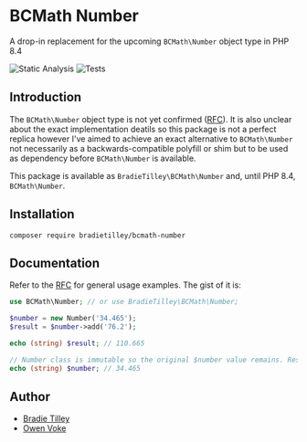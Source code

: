 # BCMath Number

A drop-in replacement for the upcoming `BCMath\Number` object type in PHP 8.4

![Static Analysis](https://github.com/bradietilley/bcmath-number/actions/workflows/static.yml/badge.svg)
![Tests](https://github.com/bradietilley/bcmath-number/actions/workflows/tests.yml/badge.svg)


## Introduction

The `BCMath\Number` object type is not yet confirmed ([RFC](https://php.watch/rfcs/support_object_type_in_bcmath)). It is also unclear about the exact implementation deatils so this package is not a perfect replica however I've aimed to achieve an exact alternative to `BCMath\Number` not necessarily as a backwards-compatible polyfill or shim but to be used as dependency before `BCMath\Number` is available.

This package is available as `BradieTilley\BCMath\Number` and, until PHP 8.4, `BCMath\Number`.


## Installation

```
composer require bradietilley/bcmath-number
```


## Documentation

Refer to the [RFC](https://php.watch/rfcs/support_object_type_in_bcmath) for general usage examples. The gist of it is:

```php
use BCMath\Number; // or use BradieTilley\BCMath\Number;

$number = new Number('34.465');
$result = $number->add('76.2');

echo (string) $result; // 110.665

// Number class is immutable so the original $number value remains. Resulting value are returned in a new object.
echo (string) $number; // 34.465
```

## Author

- [Bradie Tilley](https://github.com/bradietilley)
- [Owen Voke](https://github.com/owenvoke)
